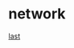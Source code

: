 # network
[last](https://www.bilibili.com/video/BV19E411D78Q?p=2&vd_source=10257e657caa8b54111087a9329462e8)
